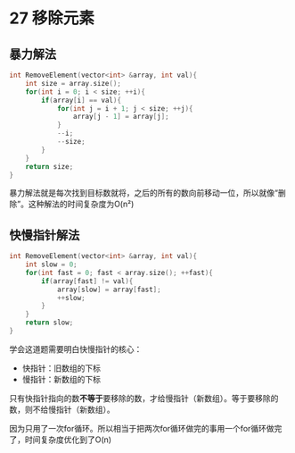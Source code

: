# 27 移除元素

## 暴力解法

```	c++
int RemoveElement(vector<int> &array, int val){
    int size = array.size();
    for(int i = 0; i < size; ++i){
        if(array[i] == val){
            for(int j = i + 1; j < size; ++j){
                array[j - 1] = array[j];
            }
            --i;
            --size;
        }
    }
    return size;
}
```

暴力解法就是每次找到目标数就将，之后的所有的数向前移动一位，所以就像“删除”。这种解法的时间复杂度为O(n²)

## 快慢指针解法

```c++
int RemoveElement(vector<int> &array, int val){
    int slow = 0;
    for(int fast = 0; fast < array.size(); ++fast){
        if(array[fast] != val){
            array[slow] = array[fast];
            ++slow;
        }
    }
    return slow;
}
```

学会这道题需要明白快慢指针的核心：

- 快指针：旧数组的下标
- 慢指针：新数组的下标

只有快指针指向的数**不等于**要移除的数，才给慢指针（新数组）。等于要移除的数，则不给慢指针（新数组）。

因为只用了一次for循环。所以相当于把两次for循环做完的事用一个for循环做完了，时间复杂度优化到了O(n)

